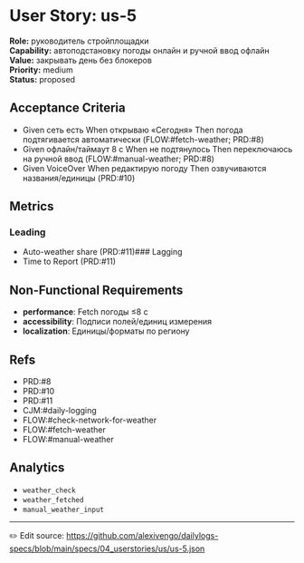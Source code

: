 # User Story: us-5

**Role:** руководитель стройплощадки  
**Capability:** автоподстановку погоды онлайн и ручной ввод офлайн  
**Value:** закрывать день без блокеров  
**Priority:** medium  
**Status:** proposed

## Acceptance Criteria
- Given сеть есть When открываю «Сегодня» Then погода подтягивается автоматически (FLOW:#fetch-weather; PRD:#8)
- Given офлайн/таймаут 8 с When не подтянулось Then переключаюсь на ручной ввод (FLOW:#manual-weather; PRD:#8)
- Given VoiceOver When редактирую погоду Then озвучиваются названия/единицы (PRD:#10)

## Metrics
### Leading
- Auto-weather share (PRD:#11)### Lagging
- Time to Report (PRD:#11)
## Non-Functional Requirements
- **performance**: Fetch погоды ≤8 с
- **accessibility**: Подписи полей/единиц измерения
- **localization**: Единицы/форматы по региону

## Refs
- PRD:#8
- PRD:#10
- PRD:#11
- CJM:#daily-logging
- FLOW:#check-network-for-weather
- FLOW:#fetch-weather
- FLOW:#manual-weather

## Analytics
- `weather_check`
- `weather_fetched`
- `manual_weather_input`

---
✏️ Edit source: https://github.com/alexivengo/dailylogs-specs/blob/main/specs/04_userstories/us/us-5.json